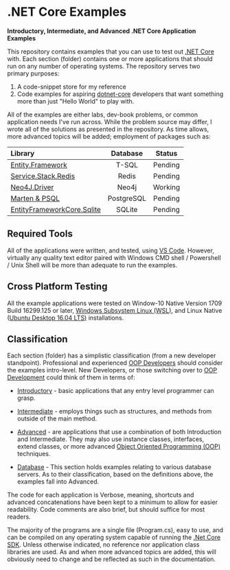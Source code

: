 # .NET Core Examples

**Introductory, Intermediate, and Advanced .NET Core Application Examples**

This repository contains examples that you can use to test out [.NET Core](http://dotnet.github.io) with.
Each section (folder) contains one or more applications that should run on any
number of operating systems. The repository serves two primary purposes:

1. A code-snippet store for my reference
2. Code examples for aspiring [dotnet-core](https://github.com/dotnet/core)
developers that want something more than just "Hello World" to play with.

All of the examples are either labs, dev-book problems, or common application
needs I've run across. While the problem source may differ, I wrote all of the solutions as presented in the repository. As time allows, more advanced topics will be added; employment of packages such as:

| Library     |    Database    |    Status    |
| :---       |    :---:       |    :---:     |
| [Entity.Framework](https://github.com/aspnet/EntityFrameworkCore)           |  T-SQL    | Pending |
| [Service.Stack.Redis](https://github.com/ServiceStack/ServiceStack.Redis)   |  Redis    | Pending |
| [Neo4J.Driver](https://github.com/neo4j/neo4j-dotnet-driver)                |  Neo4j    | Working |
| [Marten & PSQL](https://www.nuget.org/packages/Marten/2.3.0)                |PostgreSQL |Pending  |
| [EntityFrameworkCore.Sqlite](https://docs.microsoft.com/en-us/ef/core/providers/sqlite/)                 | SQLite     | Pending |

## Required Tools
All of the applications were written, and tested, using [VS Code](https://code.visualstudio.com/). However, virtually any quality text editor paired with Windows CMD shell / Powershell / Unix Shell will be more than adequate to
run the examples.

## Cross Platform Testing
All the example applications were tested on Window-10 Native Version 1709 Build
16299.125 or later, [Windows Subsystem Linux (WSL)](https://docs.microsoft.com/en-us/windows/wsl/about), and Linux Native 
([Ubuntu Desktop 16.04 LTS)](https://www.ubuntu.com/download/desktop) installations.

## Classification

Each section (folder) has a simplistic classification (from a new developer standpoint). Professional and experienced  [OOP Developers](https://en.wikipedia.org/wiki/Object-oriented_programming) should consider the examples intro-level. New Developers, or those switching over to 
[OOP Development](https://en.wikipedia.org/wiki/Object-oriented_programming) could
think of them in terms of:

* [Introductory](https://github.com/KI7MT/dotnet-core-examples/tree/master/Introductory) - basic applications that any entry level programmer can grasp.

* [Intermediate](https://github.com/KI7MT/dotnet-core-examples/tree/master/Intermediate) - employs things such as structures, and methods from outside
of the main method.

* [Advanced](https://github.com/KI7MT/dotnet-core-examples/tree/master/Advanced) - are applications that use a combination of both Introduction and
Intermediate. They may also use instance classes, interfaces, extend classes, 
or more advanced [Object Oriented Programming (OOP)](https://en.wikipedia.org/wiki/Object-oriented_programming)
techniques.

* [Database](https://github.com/KI7MT/dotnet-core-examples/tree/master/Database) - This section holds examples relating to various database
servers. As to their classification, based on the definitions above, the examples
fall into Advanced.

The code for each application is Verbose, meaning, shortcuts and advanced
concatenations have been kept to a minimum to allow for easier readability.
Code comments are also brief, but should suffice for most readers.

The majority of the programs are a single file (Program.cs), easy to use,
and can be compiled on any operating system capable of running the 
[.Net Core SDK](https://www.microsoft.com/net/learn/get-started/windows). Unless otherwise indicated, no reference nor application class libraries are used. As and when more advanced topics are added, this will obviously need to change and be reflected as such in the documentation.